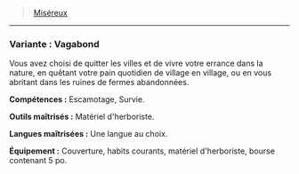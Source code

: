 ﻿---
!SubBackgroundItem
Abilities: Escamotage, Survie.
MasteredTools: Matériel d'herboriste.
MasteredLanguages: Une langue au choix.
Equipment: Couverture, habits courants, matériel d'herboriste, bourse contenant 5 po.
Id: background_misereux_hd.md#variante--vagabond
ParentLink: background_misereux_hd.md#miséreux
Name: 'Variante : Vagabond'
ParentName: Miséreux
NameLevel: 3
Attributes:
  Name: 'Variante : Vagabond'
  Markdown: >+
    ### <!--Name-->Variante : Vagabond<!--/Name-->


    Vous avez choisi de quitter les villes et de vivre votre errance dans la nature, en quêtant votre pain quotidien de village en village, ou en vous abritant dans les ruines de fermes abandonnées.


    **Compétences :** <!--Abilities-->Escamotage, Survie.<!--/Abilities-->


    **Outils maîtrisés :** <!--MasteredTools-->Matériel d'herboriste.<!--/MasteredTools-->


    **Langues maîtrisées :** <!--MasteredLanguages-->Une langue au choix.<!--/MasteredLanguages-->


    **Équipement :** <!--Equipment-->Couverture, habits courants, matériel d'herboriste, bourse contenant 5 po.<!--/Equipment-->

  Description: >+
    Vous avez choisi de quitter les villes et de vivre votre errance dans la nature, en quêtant votre pain quotidien de village en village, ou en vous abritant dans les ruines de fermes abandonnées.

  Abilities: Escamotage, Survie.
  MasteredTools: Matériel d'herboriste.
  MasteredLanguages: Une langue au choix.
  Equipment: Couverture, habits courants, matériel d'herboriste, bourse contenant 5 po.
AttributesDictionary: >+
  Name: 'Variante : Vagabond'

  Markdown: >+

    ### <!--Name-->Variante : Vagabond<!--/Name-->





    Vous avez choisi de quitter les villes et de vivre votre errance dans la nature, en quêtant votre pain quotidien de village en village, ou en vous abritant dans les ruines de fermes abandonnées.





    **Compétences :** <!--Abilities-->Escamotage, Survie.<!--/Abilities-->





    **Outils maîtrisés :** <!--MasteredTools-->Matériel d'herboriste.<!--/MasteredTools-->





    **Langues maîtrisées :** <!--MasteredLanguages-->Une langue au choix.<!--/MasteredLanguages-->





    **Équipement :** <!--Equipment-->Couverture, habits courants, matériel d'herboriste, bourse contenant 5 po.<!--/Equipment-->



  Description: >+

    Vous avez choisi de quitter les villes et de vivre votre errance dans la nature, en quêtant votre pain quotidien de village en village, ou en vous abritant dans les ruines de fermes abandonnées.



  Abilities: Escamotage, Survie.

  MasteredTools: Matériel d'herboriste.

  MasteredLanguages: Une langue au choix.

  Equipment: Couverture, habits courants, matériel d'herboriste, bourse contenant 5 po.

Description: >+
  Vous avez choisi de quitter les villes et de vivre votre errance dans la nature, en quêtant votre pain quotidien de village en village, ou en vous abritant dans les ruines de fermes abandonnées.

---
> [Miséreux](hd_background_misereux.md)

---

### Variante : Vagabond

Vous avez choisi de quitter les villes et de vivre votre errance dans la nature, en quêtant votre pain quotidien de village en village, ou en vous abritant dans les ruines de fermes abandonnées.

**Compétences :** Escamotage, Survie.

**Outils maîtrisés :** Matériel d'herboriste.

**Langues maîtrisées :** Une langue au choix.

**Équipement :** Couverture, habits courants, matériel d'herboriste, bourse contenant 5 po.

